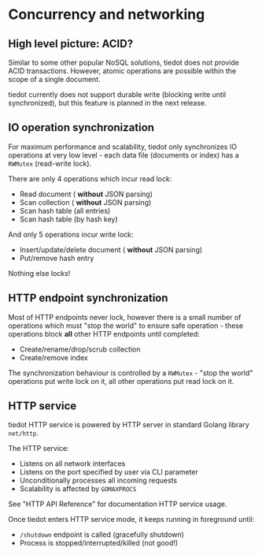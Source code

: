 # Concurrency and networking

## High level picture: ACID?

Similar to some other popular NoSQL solutions, tiedot does not provide ACID transactions. However, atomic operations are possible within the scope of a single document.

tiedot currently does not support durable write (blocking write until synchronized), but this feature is planned in the next release.

## IO operation synchronization

For maximum performance and scalability, tiedot only synchronizes IO operations at very low level - each data file (documents or index) has a `RWMutex` (read-write lock).

There are only 4 operations which incur read lock:

- Read document ( __without__ JSON parsing)
- Scan collection ( __without__ JSON parsing)
- Scan hash table (all entries)
- Scan hash table (by hash key)

And only 5 operations incur write lock:

- Insert/update/delete document ( __without__ JSON parsing)
- Put/remove hash entry

Nothing else locks!

## HTTP endpoint synchronization

Most of HTTP endpoints never lock, however there is a small number of operations which must "stop the world" to ensure safe operation - these operations block __all__ other HTTP endpoints until completed:

- Create/rename/drop/scrub collection
- Create/remove index

The synchronization behaviour is controlled by a `RWMutex` - "stop the world" operations put write lock on it, all other operations put read lock on it.

## HTTP service

tiedot HTTP service is powered by HTTP server in standard Golang library `net/http`.

The HTTP service:

- Listens on all network interfaces
- Listens on the port specified by user via CLI parameter
- Unconditionally processes all incoming requests
- Scalability is affected by `GOMAXPROCS`

See "HTTP API Reference" for documentation HTTP service usage.

Once tiedot enters HTTP service mode, it keeps running in foreground until:

- `/shutdown` endpoint is called (gracefully shutdown)
- Process is stopped/interrupted/killed (not good!)